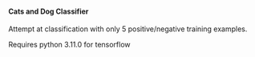#### Cats and Dog Classifier

Attempt at classification with only 5 positive/negative training examples.

Requires python 3.11.0 for tensorflow